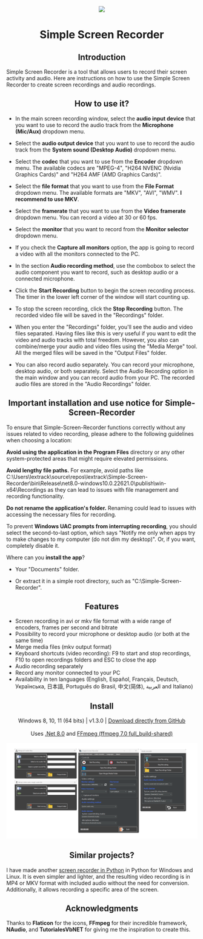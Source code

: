 <p align="center">
  <a href="https://postimg.cc/"><img src="https://i.postimg.cc/3NCTY9rx/screencapturelogo.png"></a>
</p>
<h1 align="center">Simple Screen Recorder</h1>

<h2 align="center">Introduction</h2>
<p align="left">
Simple Screen Recorder is a tool that allows users to record their screen activity and audio. Here are instructions on how to use the Simple Screen Recorder to create screen recordings and audio recordings.
</p>

<h2 align="center">How to use it?</h2>
<p align="center">

- In the main screen recording window, select the **audio input device** that you want to use to record the audio track from the **Microphone (Mic/Aux)** dropdown menu.<br>

- Select the **audio output device** that you want to use to record the audio track from the **System sound (Desktop Audio)** dropdown menu.<br>

- Select the **codec** that you want to use from the **Encoder** dropdown menu. The available codecs are "MPEG-4", "H264 NVENC (Nvidia Graphics Cards)" and "H264 AMF (AMD Graphics Cards)".<br>

- Select the **file format** that you want to use from the **File Format** dropdown menu. The available formats are "MKV", "AVI", "WMV". **I recommend to use MKV**.<br>

- Select the **framerate** that you want to use from the **Video framerate** dropdown menu. You can record a video at 30 or 60 fps.<br>

- Select the **monitor** that you want to record from the **Monitor selector** dropdown menu.<br>

- If you check the **Capture all monitors** option, the app is going to record a video with all the monitors connected to the PC.<br>

- In the section **Audio recording method**, use the combobox to select the audio component you want to record, such as desktop audio or a connected microphone.<br>

- Click the **Start Recording** button to begin the screen recording process. The timer in the lower left corner of the window will	start counting up.<br>

- To stop the screen recording, click the **Stop Recording** button. The recorded video file will be saved in the "Recordings" folder.<br>

- When you enter the "Recordings" folder, you'll see the audio and video files separated. Having files like this is very useful if you want to edit the video and audio tracks with total freedom. However, you also can combine/merge your audio and video files using the "Media Merge" tool. All the merged files will be saved in the "Output Files" folder.<br>

- You can also record audio separately. You can record your microphone, desktop audio, or both separately. 
Select the Audio Recording option in the main window and you can record audio from your PC. The recorded audio files are stored in the "Audio Recordings" folder.<br>
</p>

<h2 align="center">Important installation and use notice for Simple-Screen-Recorder</h2>
To ensure that Simple-Screen-Recorder functions correctly without any issues related to video recording, please adhere to the following guidelines when choosing a location:

**Avoid using the application in the Program Files**  directory or any other system-protected areas that might require elevated permissions.

**Avoid lengthy file paths.** For example, avoid paths like C:\Users\lextrack\source\repos\lextrack\Simple-Screen-Recorder\bin\Release\net8.0-windows10.0.22621.0\publish\win-x64\Recordings as they can lead to issues with file management and recording functionality.

**Do not rename the application's folder.** Renaming could lead to issues with accessing the necessary files for recording.

To prevent **Windows UAC prompts from interrupting recording**, you should select the second-to-last option, which says "Notify me only when apps try to make changes to my computer (do not dim my desktop)". Or, if you want, completely disable it.

Where can you **install the app**?

- Your "Documents" folder.

- Or extract it in a simple root directory, such as "C:\Simple-Screen-Recorder".

<h2 align="center">Features</h2>

- Screen recording in avi or mkv file format with a wide range of encoders, frames per second and bitrate<br>
- Possibility to record your microphone or desktop audio (or both at the same time)<br>
- Merge media files (mkv output format)<br>
- Keyboard shortcuts (video recording): F9 to start and stop recordings, F10 to open recordings folders and ESC to close the app<br>
- Audio recording separately<br>
- Record any monitor connected to your PC<br>
- Availability in ten languages (English, Español, Français, Deutsch, Українська, 日本語, Português do Brasil, 中文(简体), العربية and Italiano)

<h2 align="center">Install</h2>
<p align="center">
  Windows 8, 10, 11 (64 bits) | v1.3.0 | <a href="https://github.com/lextrack/Simple-Screen-Recorder/releases/download/1.3.0/Simple-Screen-Recorder-Release-Portable.7z">Download directly from GitHub</a><br><br>
  Uses <a href="https://dotnet.microsoft.com/en-us/download/dotnet/8.0">.Net 8.0</a> and <a href="https://www.gyan.dev/ffmpeg/builds/">FFmpeg (ffmpeg 7.0 full_build-shared)</a> <br><br>
  <img src="./Capture.png">
</p>

<h2 align="center">Similar projects?</h2>
<p align="left">
I have made another <a href="https://github.com/lextrack/MiniScreenRecorder">screen recorder in Python</a> in Python for Windows and Linux. It is even simpler and lighter, and the resulting video recording is in MP4 or MKV format with included audio without the need for conversion. Additionally, it allows recording a specific area of the screen.
</p>

<h2 align="center">Acknowledgments</h2>

<p>Thanks to <strong>Flaticon</strong> for the icons, <strong>FFmpeg</strong> for their incredible framework, <strong>NAudio</strong>, and <strong>TutorialesVbNET</strong> for giving me the inspiration to create this.</p>

